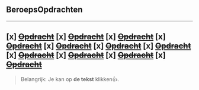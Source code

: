 ## **BeroepsOpdrachten**
---
[x] [~~**Opdracht**~~](https://www.example.com)
[x] [~~**Opdracht**~~](https://www.example.com)
[x] [~~**Opdracht**~~](https://www.example.com)
[x] [~~**Opdracht**~~](https://www.example.com)
[x] [~~**Opdracht**~~](https://www.example.com)
[x] [~~**Opdracht**~~](https://www.example.com)
[x] [~~**Opdracht**~~](https://www.example.com)
[x] [~~**Opdracht**~~](https://www.example.com)
[x] [~~**Opdracht**~~](https://www.example.com)
[x] [~~**Opdracht**~~](https://www.example.com)
[x] [~~**Opdracht**~~](https://www.example.com)
---
> Belangrijk: Je kan op **de tekst** klikken👍.
